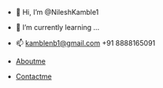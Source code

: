 - 👋 Hi, I’m @NileshKamble1
- 🌱 I’m currently learning ...
- 📫 kamblenb1@gmail.com +91 8888165091

- [Aboutme](./Aboutme.md)

- [Contactme](./Contactme.md)

<!---
NileshKamble1/NileshKamble1 is a ✨ special ✨ repository because its `README.md` (this file) appears on your GitHub profile.
You can click the Preview link to take a look at your changes.
--->
